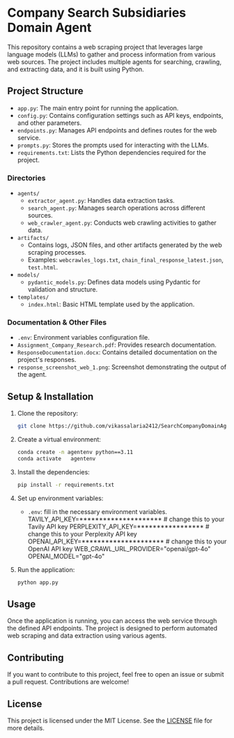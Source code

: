 # Company Search Subsidiaries Domain Agent

This repository contains a web scraping project that leverages large language models (LLMs) to gather and process information from various web sources. The project includes multiple agents for searching, crawling, and extracting data, and it is built using Python.

## Project Structure

- `app.py`: The main entry point for running the application.
- `config.py`: Contains configuration settings such as API keys, endpoints, and other parameters.
- `endpoints.py`: Manages API endpoints and defines routes for the web service.
- `prompts.py`: Stores the prompts used for interacting with the LLMs.
- `requirements.txt`: Lists the Python dependencies required for the project.

### Directories

- `agents/`
  - `extractor_agent.py`: Handles data extraction tasks.
  - `search_agent.py`: Manages search operations across different sources.
  - `web_crawler_agent.py`: Conducts web crawling activities to gather data.
- `artifacts/`
  - Contains logs, JSON files, and other artifacts generated by the web scraping processes.
  - Examples: `webcrawles_logs.txt`, `chain_final_response_latest.json`, `test.html`.
- `models/`
  - `pydantic_models.py`: Defines data models using Pydantic for validation and structure.
- `templates/`
  - `index.html`: Basic HTML template used by the application.

### Documentation & Other Files

- `.env`: Environment variables configuration file.
- `Assignment_Company_Research.pdf`: Provides research documentation.
- `ResponseDocumentation.docx`: Contains detailed documentation on the project's responses.
- `response_screenshot_web_1.png`: Screenshot demonstrating the output of the agent.

## Setup & Installation

1. Clone the repository:
   ```bash
   git clone https://github.com/vikassalaria2412/SearchCompanyDomainAgent.git

   ```

2. Create a virtual environment:
   ```bash
   conda create -n agentenv python==3.11
   conda activate   agentenv
   ```

3. Install the dependencies:
   ```bash
   pip install -r requirements.txt
   ```

4. Set up environment variables:
   -  `.env`: fill in the necessary environment variables.
   TAVILY_API_KEY=********************* # change this to your Tavily API key
   PERPLEXITY_API_KEY=***************** # change this to your Perplexity API key
   OPENAI_API_KEY=********************* # change this to your OpenAI API key
   WEB_CRAWL_URL_PROVIDER="openai/gpt-4o" 
   OPENAI_MODEL="gpt-4o"
   

5. Run the application:
   ```bash
   python app.py
   ```

## Usage

Once the application is running, you can access the web service through the defined API endpoints. The project is designed to perform automated web scraping and data extraction using various agents.

## Contributing

If you want to contribute to this project, feel free to open an issue or submit a pull request. Contributions are welcome!

## License

This project is licensed under the MIT License. See the [LICENSE](LICENSE) file for more details.